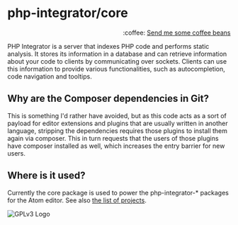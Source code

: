 # php-integrator/core
<p align="right">
:coffee:
<a href="https://www.paypal.com/cgi-bin/webscr?cmd=_s-xclick&hosted_button_id=YKTNLZCRHMRTJ">Send me some coffee beans</a>
</p>

PHP Integrator is a server that indexes PHP code and performs static analysis. It stores its information in a database
and can retrieve information about your code to clients by communicating over sockets. Clients can use this information
to provide various functionalities, such as autocompletion, code navigation and tooltips.

## Why are the Composer dependencies in Git?
This is something I'd rather have avoided, but as this code acts as a sort of payload for editor extensions and plugins
that are usually written in another language, stripping the dependencies requires those plugins to install them again
via composer. This in turn requests that the users of those plugins have composer installed as well, which increases the
entry barrier for new users.

## Where is it used?
Currently the core package is used to power the php-integrator-* packages for the Atom editor. See also [the list of projects](https://github.com/php-integrator).

![GPLv3 Logo](http://gplv3.fsf.org/gplv3-127x51.png)
